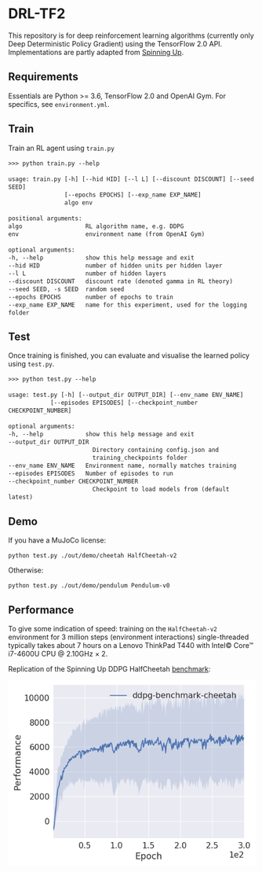# DRL-TF2

This repository is for deep reinforcement learning algorithms (currently only Deep Deterministic Policy Gradient) using the TensorFlow 2.0 API. Implementations are partly adapted from [Spinning Up](https://github.com/openai/spinningup/).

## Requirements

Essentials are Python >= 3.6, TensorFlow 2.0 and OpenAI Gym. For specifics, see `environment.yml`.

## Train

Train an RL agent using `train.py`

    >>> python train.py --help

    usage: train.py [-h] [--hid HID] [--l L] [--discount DISCOUNT] [--seed SEED]
                    [--epochs EPOCHS] [--exp_name EXP_NAME]
                    algo env

    positional arguments:
    algo                  RL algorithm name, e.g. DDPG
    env                   environment name (from OpenAI Gym)

    optional arguments:
    -h, --help            show this help message and exit
    --hid HID             number of hidden units per hidden layer
    --l L                 number of hidden layers
    --discount DISCOUNT   discount rate (denoted gamma in RL theory)
    --seed SEED, -s SEED  random seed
    --epochs EPOCHS       number of epochs to train
    --exp_name EXP_NAME   name for this experiment, used for the logging folder

## Test

Once training is finished, you can evaluate and visualise the learned policy using `test.py`.

    >>> python test.py --help

    usage: test.py [-h] [--output_dir OUTPUT_DIR] [--env_name ENV_NAME]
                [--episodes EPISODES] [--checkpoint_number CHECKPOINT_NUMBER]

    optional arguments:
    -h, --help            show this help message and exit
    --output_dir OUTPUT_DIR
                            Directory containing config.json and
                            training_checkpoints folder
    --env_name ENV_NAME   Environment name, normally matches training
    --episodes EPISODES   Number of episodes to run
    --checkpoint_number CHECKPOINT_NUMBER
                            Checkpoint to load models from (default latest)

## Demo

If you have a MuJoCo license:

    python test.py ./out/demo/cheetah HalfCheetah-v2

Otherwise:
    
    python test.py ./out/demo/pendulum Pendulum-v0

## Performance

To give some indication of speed: training on the `HalfCheetah-v2` environment for 3 million steps (environment interactions) single-threaded typically takes about 7 hours on a Lenovo ThinkPad T440 with Intel© Core™ i7-4600U CPU @ 2.10GHz × 2.

Replication of the Spinning Up DDPG HalfCheetah [benchmark](https://spinningup.openai.com/en/latest/spinningup/bench.html):

![DDPG performance benchmark on HalfCheetah environment](./out/demo/ddpg_benchmark_cheetah_performance.png)
